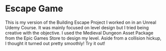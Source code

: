# Escape Game

This is my version of the Building Escape Project I worked on in an Unreal Udemy Course. It was mainly focused on level design but I tried being creative with the objective. I used the Medieval Dungeon Asset Package from the Epic Games Store to design my level. Aside from a collision hickup, I thought it turned out pretty smoothly! Try it out!
